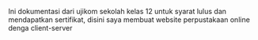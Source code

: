 Ini dokumentasi dari ujikom sekolah kelas 12 untuk syarat lulus dan mendapatkan sertifikat, disini saya membuat website perpustakaan online denga client-server
